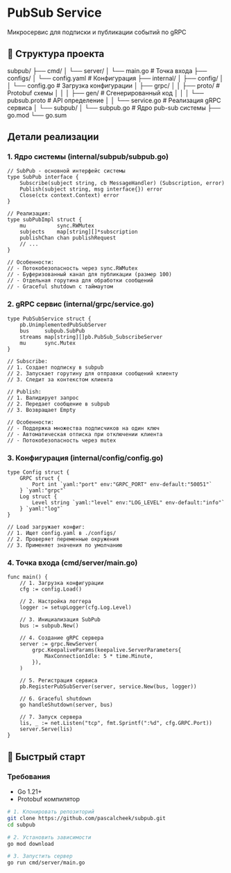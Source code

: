# PubSub Service

Микросервис для подписки и публикации событий по gRPC

## 📌 Структура проекта

subpub/
├── cmd/
│   └── server/
│       └── main.go          # Точка входа
├── configs/
│   └── config.yaml          # Конфигурация
├── internal/
│   ├── config/
│   │   └── config.go        # Загрузка конфигурации
│   ├── grpc/
│   │   ├── proto/           # Protobuf схемы
│   │   │   ├── gen/         # Сгенерированный код
│   │   │   └── pubsub.proto # API определение
│   │   └── service.go       # Реализация gRPC сервиса
│   └── subpub/
│       └── subpub.go        # Ядро pub-sub системы
├── go.mod
└── go.sum

## Детали реализации

### 1. Ядро системы (internal/subpub/subpub.go)
```
// SubPub - основной интерфейс системы
type SubPub interface {
    Subscribe(subject string, cb MessageHandler) (Subscription, error)
    Publish(subject string, msg interface{}) error
    Close(ctx context.Context) error
}

// Реализация:
type subPubImpl struct {
    mu          sync.RWMutex
    subjects    map[string][]*subscription
    publishChan chan publishRequest
    // ...
}

// Особенности:
// - Потокобезопасность через sync.RWMutex
// - Буферизованный канал для публикации (размер 100)
// - Отдельная горутина для обработки сообщений
// - Graceful shutdown с таймаутом
```
### 2. gRPC сервис (internal/grpc/service.go)
```
type PubSubService struct {
    pb.UnimplementedPubSubServer
    bus     subpub.SubPub
    streams map[string][]pb.PubSub_SubscribeServer
    mu      sync.Mutex
}

// Subscribe:
// 1. Создает подписку в subpub
// 2. Запускает горутину для отправки сообщений клиенту
// 3. Следит за контекстом клиента

// Publish:
// 1. Валидирует запрос
// 2. Передает сообщение в subpub
// 3. Возвращает Empty

// Особенности:
// - Поддержка множества подписчиков на один ключ
// - Автоматическая отписка при отключении клиента
// - Потокобезопасность через mutex
```

### 3. Конфигурация (internal/config/config.go)
```
type Config struct {
    GRPC struct {
        Port int `yaml:"port" env:"GRPC_PORT" env-default:"50051"`
    } `yaml:"grpc"`
    Log struct {
        Level string `yaml:"level" env:"LOG_LEVEL" env-default:"info"`
    } `yaml:"log"`
}

// Load загружает конфиг:
// 1. Ищет config.yaml в ./configs/
// 2. Проверяет переменные окружения
// 3. Применяет значения по умолчанию
```
### 4. Точка входа (cmd/server/main.go)
```
func main() {
    // 1. Загрузка конфигурации
    cfg := config.Load() 
    
    // 2. Настройка логгера
    logger := setupLogger(cfg.Log.Level)
    
    // 3. Инициализация SubPub
    bus := subpub.New()
    
    // 4. Создание gRPC сервера
    server := grpc.NewServer(
        grpc.KeepaliveParams(keepalive.ServerParameters{
            MaxConnectionIdle: 5 * time.Minute,
        }),
    )
    
    // 5. Регистрация сервиса
    pb.RegisterPubSubServer(server, service.New(bus, logger))
    
    // 6. Graceful shutdown
    go handleShutdown(server, bus)
    
    // 7. Запуск сервера
    lis, _ := net.Listen("tcp", fmt.Sprintf(":%d", cfg.GRPC.Port))
    server.Serve(lis)
}
```

## 🚀 Быстрый старт

### Требования
- Go 1.21+
- Protobuf компилятор

```bash
# 1. Клонировать репозиторий
git clone https://github.com/pascalcheek/subpub.git
cd subpub

# 2. Установить зависимости
go mod download

# 3. Запустить сервер
go run cmd/server/main.go
